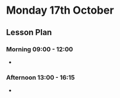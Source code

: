 # Monday 17th October

## Lesson Plan

### Morning 09:00 - 12:00

+ 

### Afternoon 13:00 - 16:15

+ 
